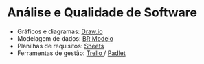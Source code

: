 # Análise e Qualidade de Software
* Gráficos e diagramas: <a href="https://draw.io"> Draw.io </a>
* Modelagem de dados: <a href="https://brmodeloweb.com"> BR Modelo </a>
* Planilhas de requisitos: <a href="https://docs.google.com/spreadsheets/d/1Z1btUaRtEoieIhxY7WcEqdLS37WzPUqWvFlAMKB_gFE/edit?usp=sharing"> Sheets </a>
* Ferramentas de gestão: <a href="https://trello.com/"> Trello </a> / <a href="https://padlet.com/"> Padlet </a> 

<!--

padlet: padlet.com/paulodonini/aeq
jogo: kahoot.it
-->
